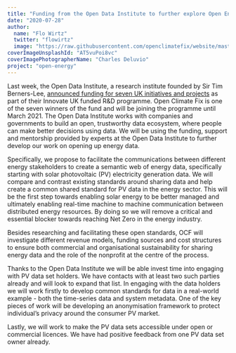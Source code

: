 ```yaml
---
title: "Funding from the Open Data Institute to further explore Open Energy"
date: "2020-07-28"
author:
  name: "Flo Wirtz"
  twitter: "flowirtz"
  image: "https://raw.githubusercontent.com/openclimatefix/website/master/src/images/people/flo.jpg"
coverImageUnsplashId: "AT5vuPoi8vc"
coverImagePhotographerName: "Charles Deluvio"
project: "open-energy"
---
```


Last week, the Open Data Institute, a research institute founded by Sir Tim Berners-Lee, [announced funding for seven UK initiatives and projects](https://theodi.org/article/new-funding-for-uk-projects-working-on-sharing-data-that-leads-to-better-decisions-for-climate-change-energy-and-health/) as part of their Innovate UK funded R&D programme. Open Climate Fix is one of the seven winners of the fund and will be joining the programme until March 2021. The Open Data Institute works with companies and governments to build an open, trustworthy data ecosystem, where people can make better decisions using data. We will be using the funding, support and mentorship provided by experts at the Open Data Institute to further develop our work on opening up energy data.

Specifically, we propose to facilitate the communications between different energy stakeholders to create a semantic web of energy data, specifically starting with solar photovoltaic (PV) electricity generation data. We will compare and contrast existing standards around sharing data and help create a common shared standard for PV data in the energy sector. This will be the first step towards enabling solar energy to be better managed and ultimately enabling real-time machine to machine communication between distributed energy resources. By doing so we will remove a critical and essential blocker towards reaching Net Zero in the energy industry.

Besides researching and facilitating these open standards, OCF will investigate different revenue models, funding sources and cost structures to ensure both commercial and organisational sustainability for sharing energy data and the role of the nonprofit at the centre of the process.

Thanks to the Open Data Institute we will be able invest time into engaging with PV data set holders. We have contacts with at least two such parties already and will look to expand that list. In engaging with the data holders we will work firstly to develop common standards for data in a real-world example - both the time-series data and system metadata. One of the key pieces of work will be developing an anonymisation framework to protect individual’s privacy around the consumer PV market.

Lastly, we will work to make the PV data sets accessible under open or commercial licences. We have had positive feedback from one PV data set owner already.
